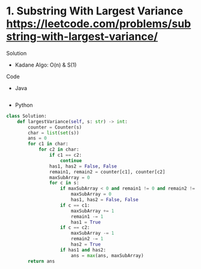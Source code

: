 # 1. Substring With Largest Variance https://leetcode.com/problems/substring-with-largest-variance/

Solution

- Kadane Algo: O(n) & S(1)

Code

- Java

```java

```

- Python

```python
class Solution:
    def largestVariance(self, s: str) -> int:
        counter = Counter(s)
        char = list(set(s))
        ans = 0
        for c1 in char:
            for c2 in char:
                if c1 == c2:
                    continue
                has1, has2 = False, False
                remain1, remain2 = counter[c1], counter[c2]
                maxSubArray = 0
                for c in s:
                    if maxSubArray < 0 and remain1 != 0 and remain2 != 0:
                        maxSubArray = 0
                        has1, has2 = False, False
                    if c == c1:
                        maxSubArray += 1
                        remain1 -= 1
                        has1 = True
                    if c == c2:
                        maxSubArray -= 1
                        remain2 -= 1
                        has2 = True
                    if has1 and has2:
                        ans = max(ans, maxSubArray)
        return ans
```
